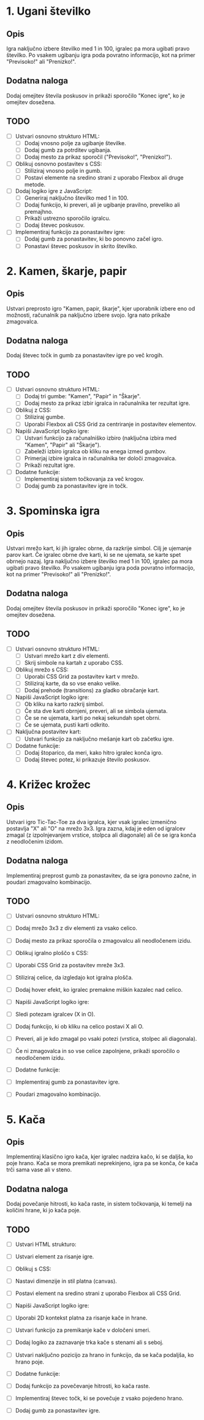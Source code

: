 # 1. Ugani številko

## Opis

Igra naključno izbere številko med 1 in 100, igralec pa mora ugibati pravo številko. Po vsakem ugibanju igra poda povratno informacijo, kot na primer "Previsoko!" ali "Prenizko!".

## Dodatna naloga

Dodaj omejitev števila poskusov in prikaži sporočilo "Konec igre", ko je omejitev dosežena.

## TODO

- [ ] Ustvari osnovno strukturo HTML:
    - [ ] Dodaj vnosno polje za ugibanje številke.
    - [ ] Dodaj gumb za potrditev ugibanja.
    - [ ] Dodaj mesto za prikaz sporočil ("Previsoko!", "Prenizko!").

- [ ] Oblikuj osnovno postavitev s CSS:
    -[ ] Stiliziraj vnosno polje in gumb.
    -[ ] Postavi elemente na sredino strani z uporabo Flexbox ali druge metode.

-[ ] Dodaj logiko igre z JavaScript:
    -[ ] Generiraj naključno številko med 1 in 100.
    -[ ] Dodaj funkcijo, ki preveri, ali je ugibanje pravilno, preveliko ali premajhno.
    -[ ] Prikaži ustrezno sporočilo igralcu.
    -[ ] Dodaj števec poskusov.

-[ ] Implementiraj funkcijo za ponastavitev igre:
    -[ ] Dodaj gumb za ponastavitev, ki bo ponovno začel igro.
    -[ ] Ponastavi števec poskusov in skrito številko.

# 2. Kamen, škarje, papir

## Opis

Ustvari preprosto igro "Kamen, papir, škarje", kjer uporabnik izbere eno od možnosti, računalnik pa naključno izbere svojo. Igra nato prikaže zmagovalca.

## Dodatna naloga

Dodaj števec točk in gumb za ponastavitev igre po več krogih.

## TODO

-[ ] Ustvari osnovno strukturo HTML:
    -[ ] Dodaj tri gumbe: "Kamen", "Papir" in "Škarje".
    -[ ] Dodaj mesto za prikaz izbir igralca in računalnika ter rezultat igre.

-[ ] Oblikuj z CSS:
    -[ ] Stiliziraj gumbe.
    -[ ] Uporabi Flexbox ali CSS Grid za centriranje in postavitev elementov.

-[ ] Napiši JavaScript logiko igre:
    -[ ] Ustvari funkcijo za računalniško izbiro (naključna izbira med "Kamen", "Papir" ali "Škarje").
    -[ ] Zabeleži izbiro igralca ob kliku na enega izmed gumbov.
    -[ ] Primerjaj izbire igralca in računalnika ter določi zmagovalca.
    -[ ] Prikaži rezultat igre.

-[ ] Dodatne funkcije:
    -[ ] Implementiraj sistem točkovanja za več krogov.
    -[ ] Dodaj gumb za ponastavitev igre in točk.

# 3. Spominska igra

## Opis

Ustvari mrežo kart, ki jih igralec obrne, da razkrije simbol. Cilj je ujemanje parov kart. Če igralec obrne dve karti, ki se ne ujemata, se karte spet obrnejo nazaj.
Igra naključno izbere številko med 1 in 100, igralec pa mora ugibati pravo številko. Po vsakem ugibanju igra poda povratno informacijo, kot na primer "Previsoko!" ali "Prenizko!".

## Dodatna naloga

Dodaj omejitev števila poskusov in prikaži sporočilo "Konec igre", ko je omejitev dosežena.

## TODO

-[ ] Ustvari osnovno strukturo HTML:
    -[ ] Ustvari mrežo kart z div elementi.
    -[ ] Skrij simbole na kartah z uporabo CSS.

-[ ] Oblikuj mrežo s CSS:
    -[ ] Uporabi CSS Grid za postavitev kart v mrežo.
    -[ ] Stiliziraj karte, da so vse enako velike.
    -[ ] Dodaj prehode (transitions) za gladko obračanje kart.

-[ ] Napiši JavaScript logiko igre:
    -[ ] Ob kliku na karto razkrij simbol.
    -[ ] Če sta dve karti obrnjeni, preveri, ali se simbola ujemata.
    -[ ] Če se ne ujemata, karti po nekaj sekundah spet obrni.
    -[ ] Če se ujemata, pusti karti odkrito.

-[ ] Naključna postavitev kart:
    -[ ] Ustvari funkcijo za naključno mešanje kart ob začetku igre.

-[ ] Dodatne funkcije:
    -[ ] Dodaj štoparico, da meri, kako hitro igralec konča igro.
    -[ ] Dodaj števec potez, ki prikazuje število poskusov.

# 4. Križec krožec

## Opis

Ustvari igro Tic-Tac-Toe za dva igralca, kjer vsak igralec izmenično postavlja "X" ali "O" na mrežo 3x3. Igra zazna, kdaj je eden od igralcev zmagal (z izpolnjevanjem vrstice, stolpca ali diagonale) ali če se igra konča z neodločenim izidom.

## Dodatna naloga

Implementiraj preprost gumb za ponastavitev, da se igra ponovno začne, in poudari zmagovalno kombinacijo.

## TODO

-[ ] Ustvari osnovno strukturo HTML:
-[ ] Dodaj mrežo 3x3 z div elementi za vsako celico.
-[ ] Dodaj mesto za prikaz sporočila o zmagovalcu ali neodločenem izidu.

-[ ] Oblikuj igralno ploščo s CSS:
-[ ] Uporabi CSS Grid za postavitev mreže 3x3.
-[ ] Stiliziraj celice, da izgledajo kot igralna plošča.
-[ ] Dodaj hover efekt, ko igralec premakne miškin kazalec nad celico.

-[ ] Napiši JavaScript logiko igre:
-[ ] Sledi potezam igralcev (X in O).
-[ ] Dodaj funkcijo, ki ob kliku na celico postavi X ali O.
-[ ] Preveri, ali je kdo zmagal po vsaki potezi (vrstica, stolpec ali diagonala).
-[ ] Če ni zmagovalca in so vse celice zapolnjene, prikaži sporočilo o neodločenem izidu.

-[ ] Dodatne funkcije:
-[ ] Implementiraj gumb za ponastavitev igre.
-[ ] Poudari zmagovalno kombinacijo.

# 5. Kača

## Opis

Implementiraj klasično igro kača, kjer igralec nadzira kačo, ki se daljša, ko poje hrano. Kača se mora premikati neprekinjeno, igra pa se konča, če kača trči sama vase ali v steno.

## Dodatna naloga

Dodaj povečanje hitrosti, ko kača raste, in sistem točkovanja, ki temelji na količini hrane, ki jo kača poje.

## TODO

-[ ] Ustvari HTML strukturo:
-[ ] Ustvari element <canvas> za risanje igre.

-[ ] Oblikuj s CSS:
-[ ] Nastavi dimenzije in stil platna (canvas).
-[ ] Postavi element na sredino strani z uporabo Flexbox ali CSS Grid.

-[ ] Napiši JavaScript logiko igre:
-[ ] Uporabi 2D kontekst platna za risanje kače in hrane.
-[ ] Ustvari funkcijo za premikanje kače v določeni smeri.
-[ ] Dodaj logiko za zaznavanje trka kače s stenami ali s seboj.
-[ ] Ustvari naključno pozicijo za hrano in funkcijo, da se kača podaljša, ko hrano poje.

-[ ] Dodatne funkcije:
-[ ] Dodaj funkcijo za povečevanje hitrosti, ko kača raste.
-[ ] Implementiraj števec točk, ki se povečuje z vsako pojedeno hrano.
-[ ] Dodaj gumb za ponastavitev igre.
